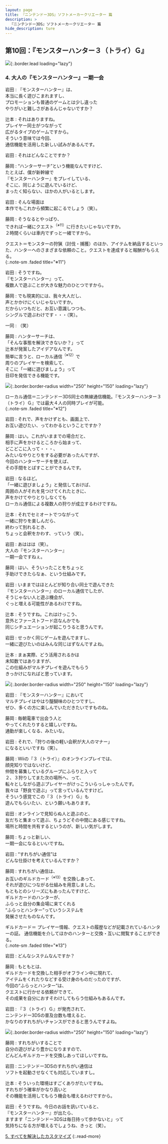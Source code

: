 ```yaml
---
layout: page
title: 『ニンテンドー3DS』ソフトメーカークリエーター 篇
description: >
  『ニンテンドー3DS』ソフトメーカークリエーター 篇
hide_description: ture
---
```


## 第10回：『モンスターハンター３（トライ）Ｇ』

![](/others/interviews/jp/3ds/creators/vol1/img/mainvisual4.jpg){:.border.lead loading="lazy"}

### 4. 大人の『モンスターハンター』一期一会

岩田
: 『モンスターハンター』は、<br>本当に長く遊びこまれますし、<br>プロモーションも普通のゲームとは少し違った<br>やりがいと難しさがあるんじゃないですか？

辻本
: それはありますね。<br>プレイヤー同士がつながって<br>広がるタイプのゲームですから。<br>そういう意味では今回、<br>通信機能を活用した新しい試みがあるんです。

岩田
: それはどんなことですか？

藤岡
: “ハンターサーチ”という機能なんですけど、<br>たとえば、僕が新幹線で<br>『モンスターハンター』をプレイしている、<br>そこに、同じように遊んでいるけど、<br>まったく知らない、ほかの人がいるとします。

岩田
: そんな場面は<br>本作でもこれから頻繁に起こるでしょう（笑）。

藤岡
: そうなるとやっぱり、<br>できれば一緒にクエスト<sup>（※11）</sup>に行きたいじゃないですか。<br>２時間くらいは車内でずっと一緒ですから。

クエスト＝モンスターの狩猟（討伐・捕獲）のほか、アイテムを納品するといった、ハンターへのさまざまな依頼のこと。クエストを達成すると報酬がもらえる。              
{:.note-sm .faded title="※11"}

岩田
: そうですね。<br>『モンスターハンター』って、<br>複数人で遊ぶことが大きな魅力のひとつですから。

藤岡
: でも現実的には、我々大人だし、<br>声とかかけにくいじゃないですか。<br>だからいつもだと、お互い意識しつつも、<br>シングルで遊ぶわけです・・・（笑）。

一同
: （笑）

藤岡
: ハンターサーチは、<br>「そんな事態を解決できないか？」って<br>辻本が発案したアイデアなんです。<br>簡単に言うと、ローカル通信<sup>（※12）</sup>で<br>周りのプレイヤーを検索して、<br>そこに「一緒に遊びましょう」って<br>目印を発信できる機能です。

![](/others/interviews/jp/3ds/creators/vol1/img/photo13.jpg){:.border.border-radius width="250" height="150" loading="lazy"}

ローカル通信＝ニンテンドー3DS同士の無線通信機能。『モンスターハンター３（トライ）Ｇ』では最大４人の同時プレイが可能。              
{:.note-sm .faded title="※12"}

岩田
: それで、声をかけずとも、画面上で、<br>お互い遊びたい、ってわかるということですか？

藤岡
: はい。これがいままでの場合だと、<br>相手に声をかけるところから始まって、<br>どこどこに入って・・・、<br>みたいなやりとりをする必要があったんですが、<br>今回のハンターサーチを使えば、<br>その手間をとばすことができるんです。

岩田
: なるほど。<br>「一緒に遊びましょう」と発信しておけば、<br>周囲の人がそれを見つけてくれたときに、<br>声をかけてやりとりしなくても<br>ローカル通信による複数人の狩りが成立するわけですね。

辻本
: それでセミオートでつながって<br>一緒に狩りを楽しんだら、<br>終わって別れるとき、<br>ちょっと会釈をかわす、っていう（笑）。

岩田
: あははは（笑）。<br>大人の『モンスターハンター』<br>一期一会ですねぇ。

藤岡
: はい、そういったことをちょっと<br>手助けできたらなぁ、という仕組みです。

岩田
: いままではほとんどが知り合い同士で遊んできた<br>『モンスターハンター』のローカル通信でしたが、<br>そうじゃない人と遊ぶ機会が、<br>ぐっと増える可能性があるわけですね。

辻本
: そうですね。これはけっこう、<br>意外とファーストフード店なんかでも<br>同じシチュエーションが起こりうると思うんです。

岩田
: せっかく同じゲームを遊んでますし、<br>一緒に遊びたいのはみんな同じはずなんですよね。

辻本
: まぁ実際、どう活用されるかは<br>未知数ではありますが、<br>この仕組みがマルチプレイを遊んでもらう<br>きっかけになればと思っています。

![](/others/interviews/jp/3ds/creators/vol1/img/photo14.jpg){:.border.border-radius width="250" height="150" loading="lazy"}

岩田
: 『モンスターハンター』において<br>マルチプレイはやはり醍醐味のひとつですし、<br>ぜひ、多くの方に楽しんでいただきたいですものね。

藤岡
: 毎朝電車で出会う人と<br>やってくれたりすると嬉しいですね。<br>通勤が楽しくなる、みたいな。

岩田
: それで、「狩りの後の軽い会釈が大人のマナー」<br>になるといいですね（笑）。

藤岡
: Wiiの『３（トライ）』のオンラインプレイでは、<br>顔見知りではないけど、<br>仲間を募集しているグループにふらりと入って<br>２、３狩りしてまた次の場所へ、って、<br>転々としながら遊ぶプレイヤーがけっこういらっしゃったんです。<br>我々は「野良で遊ぶ」って言っているんですけど。<br>そういう感覚でこの『３（トライ）Ｇ』も<br>遊んでもらいたい、という願いもあります。

岩田
: オンラインで見知らぬ人と遊ぶのと、<br>友だちと集まって遊ぶ、ちょうどその中間にある感じですね。<br>場所と時間を共有するというのが、新しい気がします。

藤岡
: ちょっと新しい、<br>一期一会になるといいですね。

岩田
: “すれちがい通信”は<br>どんな仕掛けを考えているんですか？

藤岡
: すれちがい通信は、<br>お互いのギルドカード<sup>（※13）</sup>を交換しあって、<br>それが遊びにつながる仕組みを用意しました。<br>もともとのシリーズにもあったんですけど、<br>ギルドカードのハンターが、<br>ふらっと自分の集会場に来てくれる<br>“ふらっとハンター”っていうシステムを<br>発展させたものなんです。

ギルドカード＝ プレイヤー情報、クエストの履歴などが記載されているハンターの証。 通信機能を介してほかのハンターと交換・互いに閲覧することができる。              
{:.note-sm .faded title="※13"}

岩田
: どんなシステムなんですか？

藤岡
: もともとは、<br>ギルドカードを交換した相手がオフライン中に現れて、<br>アイテムをくれたりなどする受け身のものだったのですが、<br>今回の“ふらっとハンター”は、<br>クエストに行かせる依頼ができて、<br>その成果を自分におすそわけしてもらう仕組みもあるんです。

岩田
: 『３（トライ）Ｇ』が発売されて、<br>ニンテンドー3DSの普及台数も増えると、<br>かなりのすれちがいチャンスができると思うんですよね。

![](/others/interviews/jp/3ds/creators/vol1/img/photo15.jpg){:.border.border-radius width="250" height="150" loading="lazy"}

藤岡
: すれちがいすることで<br>自分の遊びがより豊かになりますので、<br>どんどんギルドカードを交換しあってほしいですね。

岩田
: ニンテンドー3DSのすれちがい通信は<br>ソフトを起動させなくても対応していますし。

辻本
: そういった環境はすごくありがたいですね。<br>すれちがう確率がかなり高いと<br>その機能を活用してもらう機会も増えるわけですから。

岩田
: そうですね。今日のお話を訊いていると、<br>『モンスターハンター』が出たら、<br>ますます「ニンテンドー3DSは毎日持って歩かないと」って<br>気持ちになる方が増えるでしょうね、きっと（笑）。

[5. すべてを解決したカスタマイズ](5.md)
{:.read-more}


